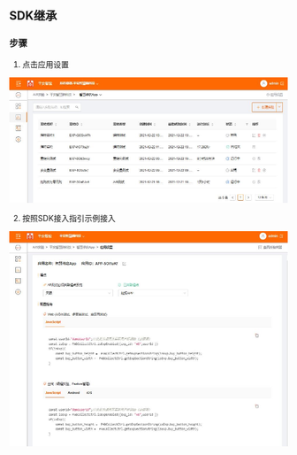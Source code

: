 ## SDK继承

### 步骤
  
   1. 点击应用设置
   
   ![点击应用设置](images/sdk_app_setting.jpg)
   
   2. 按照SDK接入指引示例接入

   ![SDK接入指引](images/sdk_sample_code.jpg)

